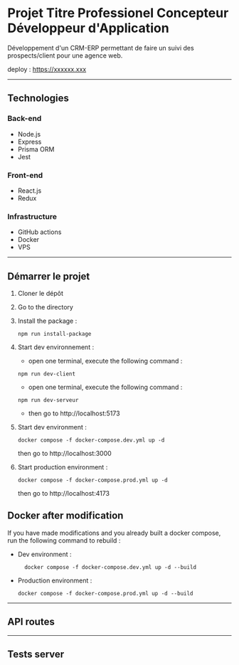 # Projet Titre Professionel Concepteur Développeur d'Application

Développement d'un CRM-ERP permettant de faire un suivi des prospects/client pour une agence web.

deploy : https://xxxxxx.xxx

---

## Technologies

### Back-end
- Node.js
- Express
- Prisma ORM
- Jest

### Front-end
- React.js
- Redux

### Infrastructure
- GitHub actions
- Docker
- VPS

---

## Démarrer le projet
1. Cloner le dépôt
2. Go to the directory
3. Install the package : 
   ```shell
   npm run install-package
   ```
4. Start dev environnement :
    - open one terminal, execute the following command :
   ```shell
   npm run dev-client
   ```
    - open one terminal, execute the following command :
    ```shell
    npm run dev-serveur
    ```
    - then go to http://localhost:5173
  

5. Start dev environment :
    ```shell
    docker compose -f docker-compose.dev.yml up -d
    ```
    then go to http://localhost:3000

6. Start production environment :
    ```shell
    docker compose -f docker-compose.prod.yml up -d
    ```
    then go to http://localhost:4173

## Docker after modification
If you have made modifications and you already built a docker compose, run the following command to rebuild :
- Dev environment :
  ```shell
    docker compose -f docker-compose.dev.yml up -d --build
    ```
- Production environment :
    ```shell
    docker compose -f docker-compose.prod.yml up -d --build
    ```

---

## API routes

---

## Tests server
